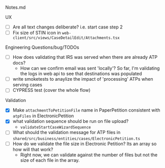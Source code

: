 Notes.md

UX 
- [ ] Are all text changes deliberate? i.e. start case step 2
- [ ] Fix size of STIN icon in `web-client/src/views/CaseDetailEdit/Attachments.tsx`

Engineering Questions/bug/TODOs
- [ ] How does validating that IRS was served when there are already ATP docs?
    - How can we confirm email was sent 'locally'? So far, I'm validating the logs in web api to see that destinations was populated
- [ ] write smoketests to anaylize the impact of 'processing' ATPs when serving cases
- [ ] CYPRESS test (cover the whole flow)

Validation
- [x] Make `attachmentToPetitionFile` name in PaperPetition consistent with `atpFiles` in ElectronicPetition
- [x] what validation sequence should be run on file upload?
    - `validateStartCaseWizardSequence`
- [ ] What should the validation message for ATP files in `shared/src/business/entities/cases/ElectronicPetition.ts`
- [ ] How do we validate the file size in Electronic Petition? Its an array so how will that work?
    - Right now, we can validate against the number of files but not the size of each file in the array.




